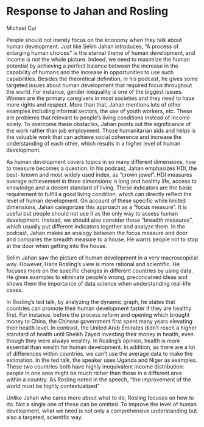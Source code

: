 # Response to Jahan and Rosling

Michael Cui

People should not merely focus on the economy when they talk about human development. Just like Selim Jahan introduces, “A process of enlarging human choices” is the eternal theme of human development, and income is not the whole picture. Indeed, we need to maximize the human potential by achieving a perfect balance between the increase in the capability of humans and the increase in opportunities to use such capabilities. Besides the theoretical definition, in his podcast, he gives some targeted issues about human development that required focus throughout the world. For instance, gender inequality is one of the biggest issues. Women are the primary caregivers in most societies and they need to have more rights and respect. More than that, Jahan mentions lots of other examples including informal sectors, the use of youth workers, etc. These are problems that relevant to people’s living conditions instead of income solely. To overcome these obstacles, Jahan points out the significance of the work rather than job employment. Those humanitarian aids and helps is the valuable work that can achieve social coherence and increase the understanding of each other, which results in a higher level of human development. 

As human development covers topics in so many different dimensions, how to measure becomes a question. In his podcast, Jahan emphasizes HDI, the best- known and most widely used index, as “crown jewel”. HDI measures average achievement in three dimensions: a long and healthy life, access to knowledge and a decent standard of living. These indicators are the basic requirement to fulfill a good living condition, which can directly reflect the level of human development. On account of these specific while limited dimensions, Jahan categorizes this approach as a “focus measure”. It is useful but people should not use it as the only way to assess human development. Instead, we should also consider those “breadth measures”, which usually put different indicators together and analyze them. In the podcast, Jahan makes an analogy between the focus measure and door and compares the breadth measure to a house. He warns people not to stop at the door when getting into the house.

Selim Jahan saw the picture of human development in a very macroscopical way. However, Hans Rosling’s view is more rational and scientific. He focuses more on the specific changes in different countries by using data. He gives examples to eliminate people’s wrong, preconceived ideas and shows them the importance of data science when understanding real-life cases. 

In Rosling’s ted talk, by analyzing the dynamic graph, he states that countries can promote their human development faster if they are healthy first. For instance, before the process reform and opening which brought money to China, the Chinese government first spent many years elevating their health level. In contrast, the United Arab Emirates didn’t reach a higher standard of health until Sheikh Zayed investing their money in health, even though they were always wealthy. In Rosling’s opinion, health is more essential than wealth for human development. In addition, as there are a lot of differences within countries, we can’t use the average data to make the estimation. In the ted talk, the speaker uses Uganda and Niger as examples. These two countries both have highly inequivalent income distribution: people in one area might be much richer than those in a different area within a country. As Rosling noted in the speech, “the improvement of the world must be highly contextualized”

Unlike Jahan who cares more about what to do, Rosling focuses on how to do. Not a single one of these can be omitted. To improve the level of human development, what we need is not only a comprehensive understanding but also a targeted, scientific way. 
